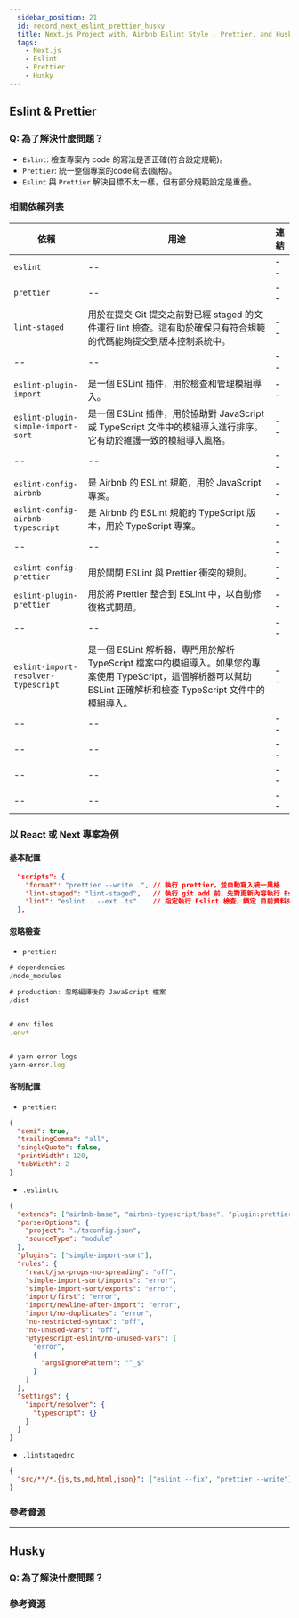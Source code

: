 ```yaml
---
  sidebar_position: 21
  id: record_next_eslint_prettier_husky
  title: Next.js Project with, Airbnb Eslint Style , Prettier, and Husky setup
  tags:
    - Next.js
    - Eslint
    - Prettier
    - Husky
---
```


## Eslint & Prettier
### Q: 為了解決什麼問題？
- `Eslint`: 檢查專案內 code 的寫法是否正確(符合設定規範)。
- `Prettier`: 統一整個專案的code寫法(風格)。
- `Eslint` 與 `Prettier` 解決目標不太一樣，但有部分規範設定是重疊。


### 相關依賴列表

|依賴                                |用途|連結|
|--                                 |--|--|
|`eslint`                           |--|--|
|`prettier`                         |--|--|
|`lint-staged`                      |用於在提交 Git 提交之前對已經 staged 的文件運行 lint 檢查。這有助於確保只有符合規範的代碼能夠提交到版本控制系統中。|--|
|--|--|--|
|`eslint-plugin-import`             |是一個 ESLint 插件，用於檢查和管理模組導入。|--|
|`eslint-plugin-simple-import-sort` |是一個 ESLint 插件，用於協助對 JavaScript 或 TypeScript 文件中的模組導入進行排序。它有助於維護一致的模組導入風格。|--|
|--|--|--|
|`eslint-config-airbnb`             |是 Airbnb 的 ESLint 規範，用於 JavaScript 專案。|--|
|`eslint-config-airbnb-typescript`  |是 Airbnb 的 ESLint 規範的 TypeScript 版本，用於 TypeScript 專案。|--|
|--|--|--|
|`eslint-config-prettier`           |用於關閉 ESLint 與 Prettier 衝突的規則。|--|
|`eslint-plugin-prettier`           |用於將 Prettier 整合到 ESLint 中，以自動修復格式問題。|--|
|--|--|--|
|`eslint-import-resolver-typescript`|是一個 ESLint 解析器，專門用於解析 TypeScript 檔案中的模組導入。如果您的專案使用 TypeScript，這個解析器可以幫助 ESLint 正確解析和檢查 TypeScript 文件中的模組導入。|--|
|--|--|--|
|--|--|--|
|--|--|--|
|--|--|--|


### 以 React 或 Next 專案為例

#### 基本配置
```json title="package.json"
  "scripts": {
    "format": "prettier --write .", // 執行 prettier，並自動寫入統一風格
    "lint-staged": "lint-staged",   // 執行 git add 前，先對更新內容執行 Eslint 檢查。
    "lint": "eslint . --ext .ts"    // 指定執行 Eslint 檢查，鎖定 目前資料夾下所有 .ts 檔案。
  },
```

#### 忽略檢查
- `prettier`:

```js title=".prettierignore 以及 .eslintignore"
# dependencies
/node_modules

# production: 忽略編譯後的 JavaScript 檔案
/dist


# env files
.env*


# yarn error logs
yarn-error.log
```



#### 客制配置
- `prettier`:

```json title=".prettierrc.json"
{
  "semi": true,
  "trailingComma": "all",
  "singleQuote": false,
  "printWidth": 120,
  "tabWidth": 2
}
```

- `.eslintrc`

```json title=".eslintrc.json"
{
  "extends": ["airbnb-base", "airbnb-typescript/base", "plugin:prettier/recommended"],
  "parserOptions": {
    "project": "./tsconfig.json",
    "sourceType": "module"
  },
  "plugins": ["simple-import-sort"],
  "rules": {
    "react/jsx-props-no-spreading": "off",
    "simple-import-sort/imports": "error",
    "simple-import-sort/exports": "error",
    "import/first": "error",
    "import/newline-after-import": "error",
    "import/no-duplicates": "error",
    "no-restricted-syntax": "off",
    "no-unused-vars": "off",
    "@typescript-eslint/no-unused-vars": [
      "error",
      {
        "argsIgnorePattern": "^_$"
      }
    ]
  },
  "settings": {
    "import/resolver": {
      "typescript": {}
    }
  }
}

```

- `.lintstagedrc`

```json title=".lintstagedrc"
{
  "src/**/*.{js,ts,md,html,json}": ["eslint --fix", "prettier --write"]
}
```


### 參考資源

---

## Husky
### Q: 為了解決什麼問題？


### 參考資源


